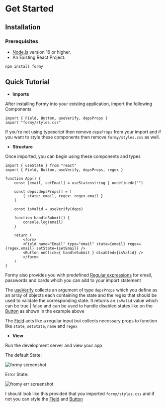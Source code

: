 # Get Started


## Installation
### Prerequisites

-   [Node.js](https://nodejs.org/) version 16 or higher.
-   An Existing React Project.

```js
npm install formy
```

## Quick Tutorial
- **Imports**

After installing Formy into your existing application, import the following Components

```tsx
import { Field, Button, useVerify, depsProps }
import "formy/styles.css"
```
If you're not using typescript then remove `depsProps` from your import and if you want to style these components then remove `formy/styles.css` as well.

- **Structure**

Once imported, you can begin using these components and types

```tsx
import { useState } from "react"
import { Field, Button, useVerify, depsProps, regex }

function App() {
    const [email, setEmail] = useState<string | undefined>("")

    const deps:depsProps[] = [
        { state: email, regex: regex.email }
    ]

    const isValid = useVerify(deps)

    function handleSubmit() {
        console.log(email)
    }

    return (
        <form>
        <Field name="Email" type="email" state={email} regex={regex.email} setState={setEmail} />
        <Button onClick={ handleSubmit } disabled={isValid} />
        </form>
    )
}
```

Formy also provides you with predefined [Regular expressions](/guide/components/regex) for email, passwords and cards which you can add to your import statement

The [useVerify](/guide/hook/) collects an argument of type `depsProps` which you define as an array of objects each containing the state and the regex that should be used to validate the corresponding state. It returns an `isValid` value which can be true | false and can be used to handle disabled states like on the [Button](/guide/components/button) as shown in the example above

The [Field](/guide/components/) acts like a regular input but collects necessary props to function like `state`, `setState`, `name` and `regex`

- **View**

Run the development server and view your app

The default State:

![formy screenshot](/defaultView.png)

Error State:

![fromy err screenshot](/errView.png)

I should look like this provided that you imported `formy/styles.css` and if not you can style the [Field](/guide/components/) and [Button](/guide/components/button)


